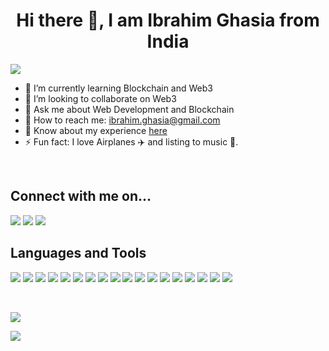 <h1 align="center">Hi there 👋, I am Ibrahim Ghasia from India</h1>

<img src="https://gpvc.arturio.dev/IbrahimGhasia">

- 🌱 I’m currently learning Blockchain and Web3
- 👯 I’m looking to collaborate on Web3
- 💬 Ask me about Web Development and Blockchain
- 📧 How to reach me: ibrahim.ghasia@gmail.com 
- 📄 Know about my experience <a href="https://drive.google.com/file/d/1hv7jFRiUD2M8PEeH-vr-i9jDzhmIbax-/view?usp=sharing">here</a>
- ⚡ Fun fact: I love Airplanes ✈️ and listing to music 🎷.

<br>
<h2>Connect with me on...</h2>
<p align="left">
<a href="https://www.instagram.com/ibrahim.ghasia/"><img src="https://img.shields.io/badge/Instagram-%23E4405F.svg?style=for-the-badge&logo=Instagram&logoColor=white"></a>
<a href="https://www.linkedin.com/in/ibrahim-ghasia/"><img src="https://img.shields.io/badge/linkedin-%230077B5.svg?style=for-the-badge&logo=linkedin&logoColor=white"></a>
<a href="https://twitter.com/IbrahimGhasia"><img src="https://img.shields.io/badge/Twitter-%231DA1F2.svg?style=for-the-badge&logo=Twitter&logoColor=white"></a>
</p>


<h2>Languages and Tools</h2>
<p align="left">
<img src="https://img.shields.io/badge/C-00599C?style=for-the-badge&logo=c&logoColor=white" target="_blank" rel="noreferrer"> 
<img src="https://img.shields.io/badge/C%2B%2B-00599C?style=for-the-badge&logo=c%2B%2B&logoColor=white">
<img src="https://img.shields.io/badge/JavaScript-323330?style=for-the-badge&logo=javascript&logoColor=F7DF1E" target="_blank" rel="noreferrer">
<img src="https://img.shields.io/badge/HTML5-E34F26?style=for-the-badge&logo=html5&logoColor=white">
<img src="https://img.shields.io/badge/CSS3-1572B6?style=for-the-badge&logo=css3&logoColor=white">
<img src="https://img.shields.io/badge/Python-FFD43B?style=for-the-badge&logo=python&logoColor=blue">
<img src="https://img.shields.io/badge/Solidity-e6e6e6?style=for-the-badge&logo=solidity&logoColor=black">
<img src="https://img.shields.io/badge/Ethereum-3C3C3D?style=for-the-badge&logo=Ethereum&logoColor=white">
<img src="https://img.shields.io/badge/MongoDB-4EA94B?style=for-the-badge&logo=mongodb&logoColor=white">
<img src="https://img.shields.io/badge/MySQL-005C84?style=for-the-badge&logo=mysql&logoColor=white">
<img src="https://img.shields.io/badge/Bootstrap-563D7C?style=for-the-badge&logo=bootstrap&logoColor=white">
<img src="https://img.shields.io/badge/next.js-000000?style=for-the-badge&logo=nextdotjs&logoColor=white">
<img src="https://img.shields.io/badge/React-20232A?style=for-the-badge&logo=react&logoColor=61DAFB">
<img src="https://img.shields.io/badge/Node.js-339933?style=for-the-badge&logo=nodedotjs&logoColor=white">
<img src="https://img.shields.io/badge/GIT-E44C30?style=for-the-badge&logo=git&logoColor=white">
<img src="https://img.shields.io/badge/Shell_Script-121011?style=for-the-badge&logo=gnu-bash&logoColor=white">
<img src="https://img.shields.io/badge/tailwindcss-%2338B2AC.svg?style=for-the-badge&logo=tailwind-css&logoColor=white">
<img src="https://img.shields.io/badge/VSCode-0078D4?style=for-the-badge&logo=visual%20studio%20code&logoColor=white">
</p>

<br>
<p align="left"><img src="https://github-readme-stats.vercel.app/api/top-langs/?username=IbrahimGhasia"></p>
<p align="left"><img src="https://github-readme-stats.vercel.app/api?username=IbrahimGhasia"></p>

